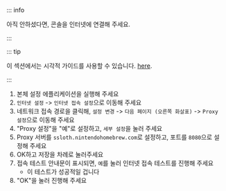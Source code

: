 ::: info

아직 안하셨다면, 콘솔을 인터넷에 연결해 주세요.

:::

::: tip

이 섹션에서는 시각적 가이드를 사용할 수 있습니다. [here](/images/screenshots/set-proxy.png).

:::

1. 본체 설정 에플리케이션을 실행해 주세요
2. `인터넷 설정` -> `인터넷 접속 설정`으로 이동해 주세요
3. 네트워크 접속 경로을 클릭해, `설정 변경` -> `다음 페이지 (오른쪽 화살표)` -> `Proxy 설정`으로 이동해 주세요
4. "Proxy 설정"을 "예"로 설정하고, `세부 설정`을 눌러 주세요
5. Proxy 서버를 `ssloth.nintendohomebrew.com`로 설정하고, 포트를 `8080`으로 설정해 주세요
6. OK하고 저장을 차례로 눌러주세요
7. 접속 테스트 안내문이 표시되면, `예`를 눌러 인터넷 접속 테스트를 진행해 주세요
    - 이 테스트가 성공적일 겁니다
8. "OK"을 눌러 진행해 주세요